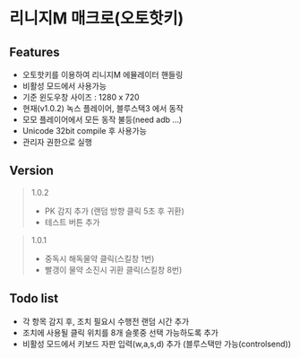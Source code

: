 리니지M 매크로(오토핫키)
=============

Features
-------------
* 오토핫키를 이용하여 리니지M 에뮬레이터 핸들링
* 비활성 모드에서 사용가능
* 기준 윈도우창 사이즈 : 1280 x 720
* 현재(v1.0.2) 녹스 플레이어, 블루스택3 에서 동작
* 모모 플레이어에서 모든 동작 불등(need adb ...)
* Unicode 32bit compile 후 사용가능
* 관리자 권한으로 실행

Version
-------------
> 1.0.2
> * PK 감지 추가 (랜덤 방향 클릭 5초 후 귀환)
> * 테스트 버튼 추가
  
> 1.0.1
> * 중독시 해독물약 클릭(스킬창 1번)
> * 빨갱이 물약 소진시 귀환 클릭(스킬창 8번)

Todo list
-------------
* 각 항목 감지 후, 조치 필요시 수행전 랜덤 시간 추가
* 조치에 사용될 클릭 위치를 8개 슬롯중 선택 가능하도록 추가
* 비활성 모드에서 키보드 자판 입력(w,a,s,d) 추가 (블루스택만 가능(controlsend))
